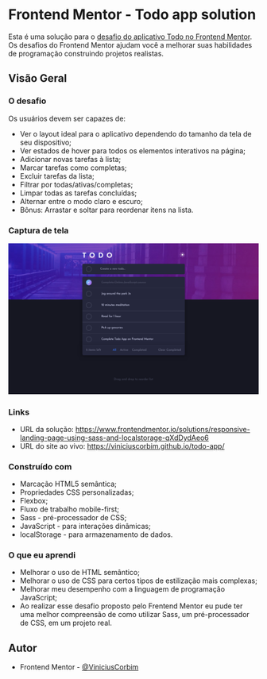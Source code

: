 # Frontend Mentor - Todo app solution

Esta é uma solução para o [desafio do aplicativo Todo no Frontend Mentor](https://www.frontendmentor.io/challenges/todo-app-Su1_KokOW). Os desafios do Frontend Mentor ajudam você a melhorar suas habilidades de programação construindo projetos realistas.

## Visão Geral

### O desafio

Os usuários devem ser capazes de:

- Ver o layout ideal para o aplicativo dependendo do tamanho da tela de seu dispositivo;
- Ver estados de hover para todos os elementos interativos na página;
- Adicionar novas tarefas à lista;
- Marcar tarefas como completas;
- Excluir tarefas da lista;
- Filtrar por todas/ativas/completas;
- Limpar todas as tarefas concluídas;
- Alternar entre o modo claro e escuro;
- Bônus: Arrastar e soltar para reordenar itens na lista.

### Captura de tela

![Prévia de design para o desafio de codificação do aplicativo Todo](./design/Screenshot-Frontend-Mentor-Todo-app.png)

### Links

- URL da solução: https://www.frontendmentor.io/solutions/responsive-landing-page-using-sass-and-localstorage-qXdDydAeo6
- URL do site ao vivo: https://viniciuscorbim.github.io/todo-app/

### Construído com

- Marcação HTML5 semântica;
- Propriedades CSS personalizadas;
- Flexbox;
- Fluxo de trabalho mobile-first;
- Sass - pré-processador de CSS;
- JavaScript - para interações dinâmicas;
- localStorage - para armazenamento de dados.

### O que eu aprendi

- Melhorar o uso de HTML semântico;
- Melhorar o uso de CSS para certos tipos de estilização mais complexas;
- Melhorar meu desempenho com a linguagem de programação JavaScript;
- Ao realizar esse desafio proposto pelo Frentend Mentor eu pude ter uma melhor compreensão de como utilizar Sass, um pré-processador de CSS, em um projeto real.

## Autor

- Frontend Mentor - [@ViniciusCorbim](https://www.frontendmentor.io/profile/ViniciusCorbim)
